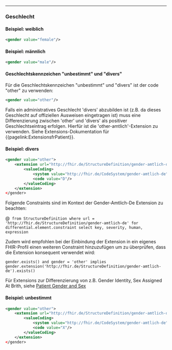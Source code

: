 ------------

### Geschlecht

#### Beispiel: weiblich
```xml
<gender value="female"/>
```

#### Beispiel: männlich
```xml
<gender value="male"/>
```
#### Geschlechtskennzeichen "unbestimmt" und "divers"
Für die Geschlechtskennzeichen "unbestimmt" und "divers" ist der code "other" zu verwenden:

```xml
<gender value="other"/>
```

Falls ein administratives Geschlecht 'divers' abzubilden ist (z.B. da dieses Geschlecht auf offiziellen Ausweisen eingetragen ist) muss eine Differenzierung zwischen 'other' und 'divers' als positiver Geschlechtseintrag erfolgen. Hierfür ist die 'other-amtlich'-Extension zu verwenden. Siehe Extensions-Dokumentation für {{pagelink:ExtensionsfrPatient}}.

#### Beispiel: divers
```xml
<gender value="other">
    <extension url="http://fhir.de/StructureDefinition/gender-amtlich-de"/>
        <valueCoding>
            <system value="http://fhir.de/CodeSystem/gender-amtlich-de"/>
            <code value="D"/>
        </valueCoding>
    </extension>
</gender>
```

Folgende Constraints sind im Kontext der Gender-Amtlich-De Extension zu beachten:

@``` from StructureDefinition where url = 'http://fhir.de/StructureDefinition/gender-amtlich-de' for differential.element.constraint select key, severity, human, expression```

Zudem wird empfohlen bei der Einbindung der Extension in ein eigenes FHIR-Profil einen weiteren Constraint hinzuzufügen um zu überprüfen, dass die Extension konsequent verwendet wird:

``gender.exists() and gender = 'other' implies gender.extension('http://fhir.de/StructureDefinition/gender-amtlich-de').exists()``

Für Extensions zur Differenzierung von z.B. Gender Identity, Sex Assigned At Brith, siehe [Patient Gender and Sex](https://www.hl7.org/fhir/patient.html#gender)

#### Beispiel: unbestimmt
```xml
<gender value="other">
    <extension url="http://fhir.de/StructureDefinition/gender-amtlich-de"/>
        <valueCoding>
            <system value="http://fhir.de/CodeSystem/gender-amtlich-de"/>
            <code value="X"/>
        </valueCoding>
    </extension>
</gender>
```